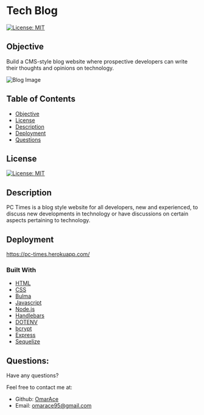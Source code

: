 # Tech Blog

[![License: MIT](https://img.shields.io/badge/License-MIT-yellow.svg)](https://opensource.org/licenses/MIT)

## Objective
Build a CMS-style blog website where prospective developers can write their thoughts and opinions on technology.

![Blog Image](public/assets/app-demo.png)

  ## Table of Contents 
- [Objective](#objective)
- [License](#license)
- [Description](#description)
- [Deployment](#deployment)
- [Questions](#questions)

## License
[![License: MIT](https://img.shields.io/badge/License-MIT-yellow.svg)](https://opensource.org/licenses/MIT)

## Description

PC Times is a blog style website for all developers, new and experienced, to discuss new developments in technology or have discussions on certain aspects pertaining to technology.

## Deployment

https://pc-times.herokuapp.com/

### Built With

* [HTML](https://developer.mozilla.org/en-US/docs/Web/HTML)
* [CSS](https://developer.mozilla.org/en-US/docs/Web/CSS)
* [Bulma](https://bulma.io/)
* [Javascript](https://developer.mozilla.org/en-US/docs/Web/JavaScript)
* [Node.js](https://nodejs.org/en/)
* [Handlebars](https://handlebarsjs.com/)
* [DOTENV](https://www.npmjs.com/package/dotenv)
* [bcrypt](https://www.npmjs.com/package/bcrypt)
* [Express](https://www.npmjs.com/package/express)
* [Sequelize](https://sequelize.org/)

## Questions:

Have any questions?

Feel free to contact me at:
- Github: [OmarAce](https://github.com/OmarAce)
- Email: omarace95@gmail.com